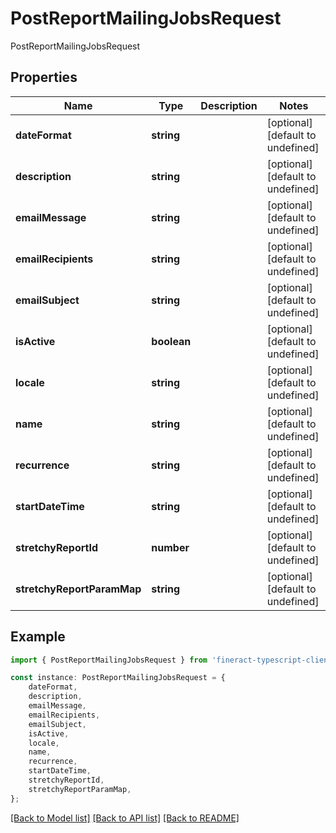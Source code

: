 # PostReportMailingJobsRequest

PostReportMailingJobsRequest

## Properties

Name | Type | Description | Notes
------------ | ------------- | ------------- | -------------
**dateFormat** | **string** |  | [optional] [default to undefined]
**description** | **string** |  | [optional] [default to undefined]
**emailMessage** | **string** |  | [optional] [default to undefined]
**emailRecipients** | **string** |  | [optional] [default to undefined]
**emailSubject** | **string** |  | [optional] [default to undefined]
**isActive** | **boolean** |  | [optional] [default to undefined]
**locale** | **string** |  | [optional] [default to undefined]
**name** | **string** |  | [optional] [default to undefined]
**recurrence** | **string** |  | [optional] [default to undefined]
**startDateTime** | **string** |  | [optional] [default to undefined]
**stretchyReportId** | **number** |  | [optional] [default to undefined]
**stretchyReportParamMap** | **string** |  | [optional] [default to undefined]

## Example

```typescript
import { PostReportMailingJobsRequest } from 'fineract-typescript-client';

const instance: PostReportMailingJobsRequest = {
    dateFormat,
    description,
    emailMessage,
    emailRecipients,
    emailSubject,
    isActive,
    locale,
    name,
    recurrence,
    startDateTime,
    stretchyReportId,
    stretchyReportParamMap,
};
```

[[Back to Model list]](../README.md#documentation-for-models) [[Back to API list]](../README.md#documentation-for-api-endpoints) [[Back to README]](../README.md)
